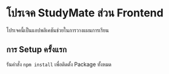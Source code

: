 # โปรเจค StudyMate ส่วน Frontend

โปรเจคนี้เป็นแอปพลิเคชันช่วยในการวางแผนการเรียน

## การ Setup ครั้งแรก

รันคำสั่ง `npm install` เพื่อติดตั้ง Package ทั้งหมด
